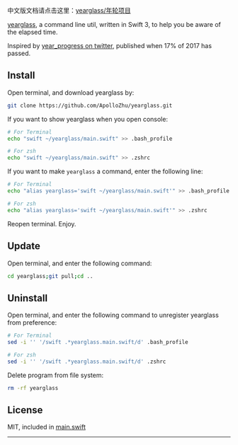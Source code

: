 中文版文档请点击这里：[yearglass/年轮项目](https://apollozhu.github.io/2017/03/06/yearglass-project/)

[yearglass](https://github.com/ApolloZhu/yearglass), a command line util, written in Swift 3, to help you be aware of the elapsed time.

Inspired by [year_progress on twitter](https://twitter.com/year_progress), published when 17% of 2017 has passed.

<div id="yearglass-web"></div>

## Install

Open terminal, and download yearglass by:

```sh
git clone https://github.com/ApolloZhu/yearglass.git
```

If you want to show yearglass when you open console:

```sh
# For Terminal
echo "swift ~/yearglass/main.swift" >> .bash_profile

# For zsh
echo "swift ~/yearglass/main.swift" >> .zshrc
```

If you want to make `yearglass` a command, enter the following line:

```sh
# For Terminal
echo "alias yearglass='swift ~/yearglass/main.swift'" >> .bash_profile

# For zsh
echo "alias yearglass='swift ~/yearglass/main.swift'" >> .zshrc
```

Reopen terminal. Enjoy.

## Update

Open terminal, and enter the following command:

```sh
cd yearglass;git pull;cd ..
```

## Uninstall

Open terminal, and enter the following command to unregister yearglass from preference:

```sh
# For Terminal
sed -i '' '/swift .*yearglass.main.swift/d' .bash_profile

# For zsh
sed -i '' '/swift .*yearglass.main.swift/d' .zshrc
```

Delete program from file system:

```sh
rm -rf yearglass
```

## License

MIT, included in [main.swift](../master/main.swift#L1-#L24)

----

<script>

	/* The following code is used to generate dynamic yearglass progress bar for the website version of this doc -- [https://apollozhu.github.io/yearglass/](https://apollozhu.github.io/yearglass/). */

	const today = new Date();
	const year = today.getFullYear();
	const thisYear = new Date(year, 0, 1);
	const nextYear = new Date(year + 1, 0, 1);
	const oneDay = today.getMilliseconds();
	const passed = Math.floor((today - thisYear) / oneDay);
	const total = Math.floor((nextYear - thisYear) / oneDay);
	const percentage = passed / total;
	const space = 15;

	function repeat(s, n) {
		return new Array(Math.floor(n + 1)).join(s);
	}

	document.getElementById("yearglass-web").innerHTML = "Year Progress: " + Math.floor(percentage * 100) + "% [" + repeat("▓", space * percentage) + repeat("░", space * (1 - percentage)) + "]";
</script>
